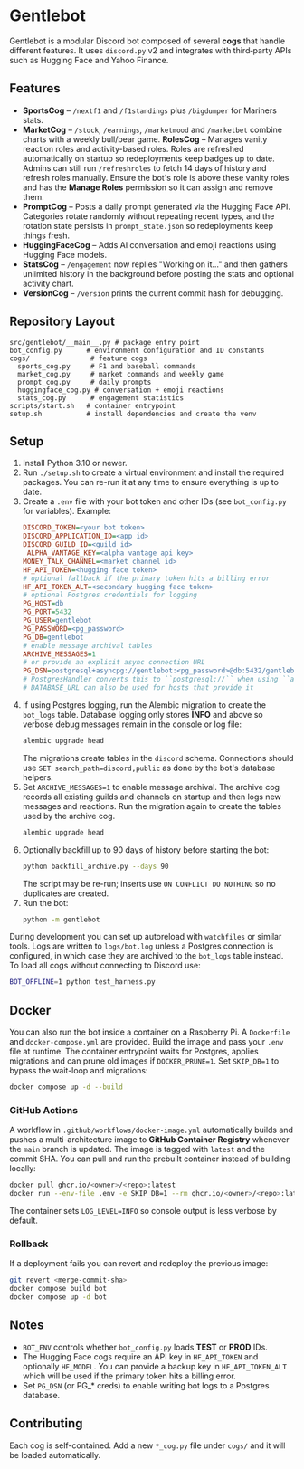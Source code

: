 # Gentlebot
Gentlebot is a modular Discord bot composed of several **cogs** that handle different features.  It uses `discord.py` v2 and integrates with third‑party APIs such as Hugging Face and Yahoo Finance.

## Features
- **SportsCog** – `/nextf1` and `/f1standings` plus `/bigdumper` for Mariners stats.
- **MarketCog** – `/stock`, `/earnings`, `/marketmood` and `/marketbet` combine charts with a weekly bull/bear game.
**RolesCog** – Manages vanity reaction roles and activity-based roles. Roles are
  refreshed automatically on startup so redeployments keep badges up to date.
  Admins can still run `/refreshroles` to fetch 14 days of history and refresh
  roles manually. Ensure the bot's role is above these vanity roles and has the
  **Manage Roles** permission so it can assign and remove them.
- **PromptCog** – Posts a daily prompt generated via the Hugging Face API.
  Categories rotate randomly without repeating recent types, and the
  rotation state persists in `prompt_state.json` so redeployments keep
  things fresh.
- **HuggingFaceCog** – Adds AI conversation and emoji reactions using Hugging Face models.
- **StatsCog** – `/engagement` now replies "Working on it..." and then gathers
  unlimited history in the background before posting the stats and optional
  activity chart.
- **VersionCog** – `/version` prints the current commit hash for debugging.

## Repository Layout
```
src/gentlebot/__main__.py # package entry point
bot_config.py      # environment configuration and ID constants
cogs/               # feature cogs
  sports_cog.py     # F1 and baseball commands
  market_cog.py     # market commands and weekly game
  prompt_cog.py     # daily prompts
  huggingface_cog.py # conversation + emoji reactions
  stats_cog.py      # engagement statistics
scripts/start.sh   # container entrypoint
setup.sh           # install dependencies and create the venv
```

## Setup
1. Install Python 3.10 or newer.
2. Run `./setup.sh` to create a virtual environment and install the required packages.  You can re-run it at any time to ensure everything is up to date.
3. Create a `.env` file with your bot token and other IDs (see `bot_config.py` for variables).  Example:
   ```ini
   DISCORD_TOKEN=<your bot token>
   DISCORD_APPLICATION_ID=<app id>
   DISCORD_GUILD_ID=<guild id>
    ALPHA_VANTAGE_KEY=<alpha vantage api key>
   MONEY_TALK_CHANNEL=<market channel id>
   HF_API_TOKEN=<hugging face token>
   # optional fallback if the primary token hits a billing error
   HF_API_TOKEN_ALT=<secondary hugging face token>
   # optional Postgres credentials for logging
   PG_HOST=db
   PG_PORT=5432
   PG_USER=gentlebot
   PG_PASSWORD=<pg_password>
   PG_DB=gentlebot
   # enable message archival tables
   ARCHIVE_MESSAGES=1
   # or provide an explicit async connection URL
   PG_DSN=postgresql+asyncpg://gentlebot:<pg_password>@db:5432/gentlebot
   # PostgresHandler converts this to ``postgresql://`` when using ``asyncpg``
   # DATABASE_URL can also be used for hosts that provide it
   ```
4. If using Postgres logging, run the Alembic migration to create the
   `bot_logs` table. Database logging only stores **INFO** and above so
   verbose debug messages remain in the console or log file:
   ```bash
   alembic upgrade head
   ```
   The migrations create tables in the `discord` schema. Connections should
   use `SET search_path=discord,public` as done by the bot's database helpers.
5. Set `ARCHIVE_MESSAGES=1` to enable message archival. The archive cog
   records all existing guilds and channels on startup and then logs new
   messages and reactions. Run the migration again to create the tables
   used by the archive cog.
   ```bash
   alembic upgrade head
   ```
7. Optionally backfill up to 90 days of history before starting the bot:
   ```bash
   python backfill_archive.py --days 90
   ```
   The script may be re-run; inserts use `ON CONFLICT DO NOTHING` so no
   duplicates are created.
8. Run the bot:
   ```bash
   python -m gentlebot
   ```
During development you can set up autoreload with `watchfiles` or similar tools.
Logs are written to `logs/bot.log` unless a Postgres connection is configured,
in which case they are archived to the `bot_logs` table instead. To load all
cogs without connecting to Discord use:
```bash
BOT_OFFLINE=1 python test_harness.py
```

## Docker
You can also run the bot inside a container on a Raspberry Pi. A `Dockerfile`
and `docker-compose.yml` are provided. Build the image and pass your `.env` file
at runtime. The container entrypoint waits for Postgres, applies migrations and
can prune old images if `DOCKER_PRUNE=1`. Set `SKIP_DB=1` to bypass the
wait-loop and migrations:

```bash
docker compose up -d --build
```

### GitHub Actions
A workflow in `.github/workflows/docker-image.yml` automatically builds and
pushes a multi-architecture image to **GitHub Container Registry** whenever the
`main` branch is updated. The image is tagged with `latest` and the commit SHA.
You can pull and run the prebuilt container instead of building locally:

```bash
docker pull ghcr.io/<owner>/<repo>:latest
docker run --env-file .env -e SKIP_DB=1 --rm ghcr.io/<owner>/<repo>:latest
```

The container sets `LOG_LEVEL=INFO` so console output is less verbose by default.

### Rollback
If a deployment fails you can revert and redeploy the previous image:
```bash
git revert <merge-commit-sha>
docker compose build bot
docker compose up -d bot
```

## Notes
- `BOT_ENV` controls whether `bot_config.py` loads **TEST** or **PROD** IDs.
 - The Hugging Face cogs require an API key in `HF_API_TOKEN` and optionally `HF_MODEL`.
   You can provide a backup key in `HF_API_TOKEN_ALT` which will be used if the
   primary token hits a billing error.
 - Set `PG_DSN` (or PG_* creds) to enable writing bot logs to a Postgres database.

## Contributing
Each cog is self-contained. Add a new `*_cog.py` file under `cogs/` and it will be loaded automatically.

